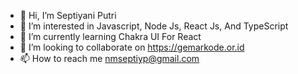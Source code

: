 - 👋 Hi, I’m Septiyani Putri
- 👀 I’m interested in Javascript, Node Js, React Js, And TypeScript
- 🌱 I’m currently learning Chakra UI For React
- 💞️ I’m looking to collaborate on https://gemarkode.or.id
- 📫 How to reach me nmseptiyp@gmail.com

